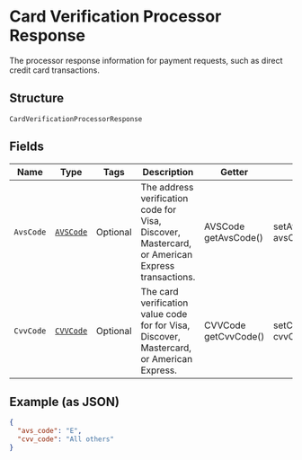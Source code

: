 
# Card Verification Processor Response

The processor response information for payment requests, such as direct credit card transactions.

## Structure

`CardVerificationProcessorResponse`

## Fields

| Name | Type | Tags | Description | Getter | Setter |
|  --- | --- | --- | --- | --- | --- |
| `AvsCode` | [`AVSCode`](../../doc/models/avs-code.md) | Optional | The address verification code for Visa, Discover, Mastercard, or American Express transactions. | AVSCode getAvsCode() | setAvsCode(AVSCode avsCode) |
| `CvvCode` | [`CVVCode`](../../doc/models/cvv-code.md) | Optional | The card verification value code for for Visa, Discover, Mastercard, or American Express. | CVVCode getCvvCode() | setCvvCode(CVVCode cvvCode) |

## Example (as JSON)

```json
{
  "avs_code": "E",
  "cvv_code": "All others"
}
```

